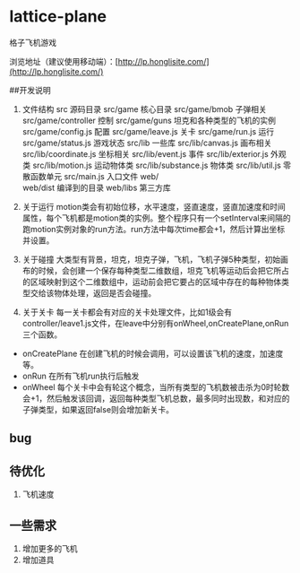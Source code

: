 # lattice-plane
格子飞机游戏 <br>

浏览地址（建议使用移动端）：[http://lp.honglisite.com/](http://lp.honglisite.com/)

##开发说明
1. 文件结构 
    src                     源码目录
    src/game                核心目录
    src/game/bmob           子弹相关
    src/game/controller     控制
    src/game/guns           坦克和各种类型的飞机的实例
    src/game/config.js      配置
    src/game/leave.js       关卡
    src/game/run.js         运行
    src/game/status.js      游戏状态
    src/lib                 一些库
    src/lib/canvas.js       画布相关
    src/lib/coordinate.js   坐标相关
    src/lib/event.js        事件
    src/lib/exterior.js     外观类
    src/lib/motion.js       运动物体类
    src/lib/substance.js    物体类
    src/lib/util.js         零散函数单元
    src/main.js             入口文件
    web/    
    web/dist                编译到的目录
    web/libs                第三方库
2. 关于运行
motion类会有初始位移，水平速度，竖直速度，竖直加速度和时间属性，每个飞机都是motion类的实例。整个程序只有一个setInterval来间隔的跑motion实例对象的run方法。run方法中每次time都会+1，然后计算出坐标并设置。

3. 关于碰撞
大类型有背景，坦克，坦克子弹，飞机，飞机子弹5种类型，初始画布的时候，会创建一个保存每种类型二维数组，坦克飞机等运动后会把它所占的区域映射到这个二维数组中，运动前会把它要占的区域中存在的每种物体类型交给该物体处理，返回是否会碰撞。

4. 关于关卡
每一关卡都会有对应的关卡处理文件，比如1级会有controller/leave1.js文件，在leave中分别有onWheel,onCreatePlane,onRun三个函数。

- onCreatePlane
在创建飞机的时候会调用，可以设置该飞机的速度，加速度等。
- onRun
在所有飞机run执行后触发
- onWheel
每个关卡中会有轮这个概念，当所有类型的飞机数被击杀为0时轮数会+1，然后触发该回调，返回每种类型飞机总数，最多同时出现数，和对应的子弹类型，如果返回false则会增加新关卡。

## bug

## 待优化
1. 飞机速度

## 一些需求
1. 增加更多的飞机
2. 增加道具
